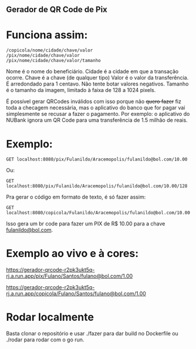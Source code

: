 ## Gerador de QR Code de Pix

# Funciona assim:

```
/copicola/nome/cidade/chave/valor
/pix/nome/cidade/chave/valor
/pix/nome/cidade/chave/valor/tamanho

```

Nome é o nome do beneficiário.
Cidade é a cidade em que a transação ocorre.
Chave é a chave (de qualquer tipo)
Valor é o valor da transferência. É arredondado para 1 centavo. Não tente botar valores negativos.
Tamanho é o tamanho da imagem, limitado à faixa de 128 a 1024 pixels.

É possível gerar QRCodes inválidos com isso porque não ~~quero fazer~~ fiz toda a checagem necessária, mas o aplicativo do banco que for pagar vai simplesmente se recusar a fazer o pagamento. Por exemplo: o aplicativo do NUBank ignora um QR Code para uma transferência de 1.5 milhão de reais.

# Exemplo:

```
GET localhost:8080/pix/Fulanildo/Aracemopolis/fulanildo@bol.com/10.00
```
Ou:
```
GET localhost:8080/pix/Fulanildo/Aracemopolis/fulanildo@bol.com/10.00/128
```

Pra gerar o código em formato de texto, é só fazer assim:
```
GET localhost:8080/copicola/Fulanildo/Aracemopolis/fulanildo@bol.com/10.00
```
Isso gera um br code para fazer um PIX de R$ 10.00 para a chave fulanildo@bol.com.

# Exemplo ao vivo e à cores:

https://gerador-qrcode-r2pk3ukt5q-rj.a.run.app/pix/Fulano/Santos/fulano@bol.com/1.00

https://gerador-qrcode-r2pk3ukt5q-rj.a.run.app/copicola/Fulano/Santos/fulano@bol.com/1.00

# Rodar localmente

Basta clonar o repositório e usar ./fazer para dar build no Dockerfile ou ./rodar para rodar com o go run.

